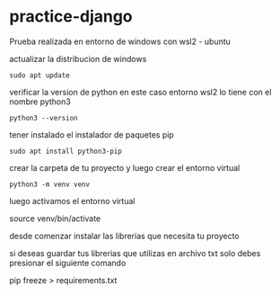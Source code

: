 # practice-django

Prueba realizada en entorno de windows con wsl2 - ubuntu

actualizar la distribucion de windows

`sudo apt update`

verificar la version de python en este caso entorno wsl2 lo tiene con el nombre python3

`python3 --version`

tener instalado el instalador de paquetes pip

`sudo apt install python3-pip`

crear la carpeta de tu proyecto y luego crear el entorno virtual 

`python3 -m venv venv`

luego activamos el entorno virtual

source venv/bin/activate

desde comenzar instalar las librerias que necesita tu proyecto

si deseas guardar tus librerias que utilizas en archivo txt solo debes presionar el siguiente comando

pip freeze > requirements.txt

